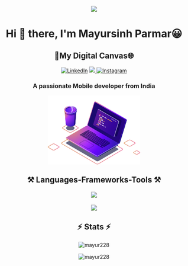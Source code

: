 <p align="center"> <img src="https://media.licdn.com/dms/image/D4D16AQFvYGaYDBloyQ/profile-displaybackgroundimage-shrink_200_800/0/1701710798673?e=2147483647&v=beta&t=NJVtX5XxsIhHwZP9a_cT4QxkAVDo4EDVqHnS6kbGgN8"/></p>
<h1 align="center">Hi 👋 there, I'm Mayursinh Parmar😀</h1>
<h2 align="center" href="https://mayur228.github.io/myPortfolio/">🔗My Digital Canvas🌐</h2>

<p align="center">
  <a href="https://www.linkedin.com/in/mayursinh-parmar-308411115/"><img alt="LinkedIn" src="https://img.shields.io/badge/linkedin-%230077B5.svg?style=for-the-badge&logo=linkedin&logoColor=white" /></a>
  <a href="mailto:mayurshih001.mp@gmail.com">
    <img src="https://img.shields.io/badge/Gmail-333333?style=for-the-badge&logo=gmail&logoColor=red" />
  </a>
    <a href="https://www.instagram.com/the_app_maker_buddy"><img alt="Instagram" src="https://img.shields.io/badge/-Instagram-%23E4405F?style=for-the-badge&logo=instagram&logoColor=white" /></a>
</p>
<h3 align="center">A passionate Mobile developer from India</h3>

<p align="center"><img align="center" alt="Coding" width="250" src="https://github.com/felipefarinha/felipefarinha/blob/main/computer-illustration.png">
</p>
<h2 align="center">⚒️ Languages-Frameworks-Tools ⚒️</h2>
<p align="center">
  <a href="https://skillicons.dev">
    <img align="center" src="https://skillicons.dev/icons?i=androidstudio,java,kotlin,dart,flutter"/><br> <br>
     <img align="center" src="https://skillicons.dev/icons?i=github,git,gitlab,firebase,vscode,postman"/>
  </a>
</p>
<h2 align="center">⚡ Stats ⚡</h2>
<p align="center"><img align="center" src="https://github-readme-stats.vercel.app/api/top-langs?username=mayur228&show_icons=true&locale=en&layout=compact" alt="mayur228" /></p>

<p align="center"><img align="center" src="https://github-readme-streak-stats.herokuapp.com/?user=mayur228&" alt="mayur228" /></p>
